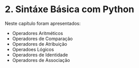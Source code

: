# 2. Sintáxe Básica com Python

Neste capítulo foram apresentados: 

- Operadores Aritméticos
- Operadores de Comparação
- Operadores de Atribuição
- Operadoes Lógicos
- Operadores de Identidade
- Operadores de Associação
